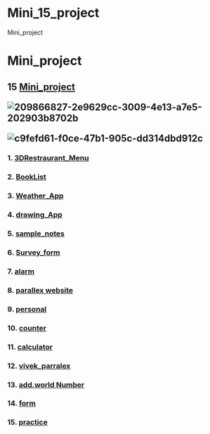 # Mini_15_project
Mini_project
<h1>Mini_project</h1>
<h2>15 <a href="">Mini_project</a>


![209866827-2e9629cc-3009-4e13-a7e5-202903b8702b](https://user-images.githubusercontent.com/114743961/227728919-517e2086-1fdb-4b97-ac1b-a22a19d182f3.jpg)



![c9fefd61-f0ce-47b1-905c-dd314dbd912c](https://user-images.githubusercontent.com/114743961/227728938-b1071bef-dde7-4dfd-a6af-b61d31fd9aa1.png)

<h3><b>1.</b> <a href="file:///E:/4th%20semester/web%20project/mini_project/3DRestaurantMenu_JavaScript/3DRestaurantMenu/index.html">3DRestraurant_Menu</a></h3>
<h3><b>2.</b> <a href="file:///E:/4th%20semester/web%20project/mini_project/BookList/index.html">BookList</a></h3>
<h3><b>3.</b> <a href="file:///E:/4th%20semester/web%20project/mini_project/BookList/index.html">Weather_App</a></h3>
<h3><b>4.</b> <a href="file:///E:/4th%20semester/web%20project/mini_project/BookList/index.html">drawing_App</a></h3>
<h3><b>5.</b> <a href="file:///E:/4th%20semester/web%20project/mini_project/BookList/index.html">sample_notes</a></h3>
<h3><b>6.</b> <a href="file:///E:/4th%20semester/web%20project/mini_project/BookList/index.html">Survey_form</a></h3>
<h3><b>7.</b> <a href="file:///E:/4th%20semester/web%20project/mini_project/BookList/index.html">alarm</a></h3>
<h3><b>8.</b> <a href="file:///E:/4th%20semester/web%20project/mini_project/BookList/index.html">parallex website</a></h3>
<h3><b>9.</b> <a href="file:///E:/4th%20semester/web%20project/mini_project/BookList/index.html">personal</a></h3>
<h3><b>10.</b> <a href="file:///E:/4th%20semester/web%20project/mini_project/BookList/index.html">counter</a></h3>
<h3><b>11.</b> <a href="file:///E:/4th%20semester/web%20project/mini_project/BookList/index.html">calculator</a></h3>
<h3><b>12.</b> <a href="file:///E:/4th%20semester/web%20project/mini_project/BookList/index.html">vivek_parralex</a></h3>
<h3><b>13.</b> <a href="file:///E:/4th%20semester/web%20project/mini_project/BookList/index.html">add.world Number</a></h3>
<h3><b>14.</b> <a href="file:///E:/4th%20semester/web%20project/mini_project/BookList/index.html">form</a></h3>
<h3><b>15.</b> <a href="file:///E:/4th%20semester/web%20project/mini_project/BookList/index.html">practice</a></h3>
